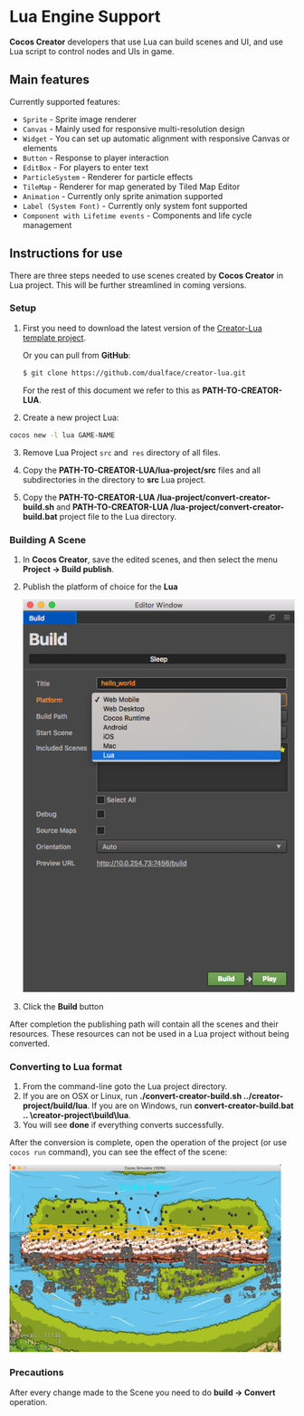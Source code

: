 # Lua Engine Support

__Cocos Creator__ developers that use Lua can build scenes and UI, and use Lua script to control nodes and UIs in game.

## Main features

Currently supported features:

- `Sprite` - Sprite image renderer
- `Canvas` - Mainly used for responsive multi-resolution design
- `Widget` - You can set up automatic alignment with responsive Canvas or elements
- `Button` - Response to player interaction
- `EditBox` - For players to enter text
- `ParticleSystem` - Renderer for particle effects
- `TileMap` - Renderer for map generated by Tiled Map Editor
- `Animation` - Currently only sprite animation supported
- `Label (System Font)` - Currently only system font supported
- `Component with Lifetime events` - Components and life cycle management

## Instructions for use

There are three steps needed to use scenes created by __Cocos Creator__ in Lua project.
This will be further streamlined in coming versions.

### Setup

1. First you need to download the latest version of the [Creator-Lua template project](http://cocos2d-x.org/filedown/CocosCreator-Lua-v1.0).

    Or you can pull from __GitHub__:

    ```sh
    $ git clone https://github.com/dualface/creator-lua.git
    ```

    For the rest of this document we refer to this as __PATH-TO-CREATOR-LUA__.

2. Create a new project Lua:
  ```sh
  cocos new -l lua GAME-NAME
  ```

3. Remove Lua Project `src` and` res` directory of all files. 

4. Copy the __PATH-TO-CREATOR-LUA/lua-project/src__ files and all subdirectories in the 
directory to __src__ Lua project.

5. Copy the __PATH-TO-CREATOR-LUA /lua-project/convert-creator-build.sh__ and 
__PATH-TO-CREATOR-LUA /lua-project/convert-creator-build.bat__ project file to the Lua 
directory.

### Building A Scene

1. In __Cocos Creator__, save the edited scenes, and then select the menu 
__Project -> Build publish__.
2. Publish the platform of choice for the __Lua__

    ![Build](build-to-lua/build.png)

3. Click the __Build__ button

After completion the publishing path will contain all the scenes and their resources. These 
resources can not be used in a Lua project without being converted.

### Converting to Lua format

1. From the command-line goto the Lua project directory.
2. If you are on OSX or Linux, run __./convert-creator-build.sh ../creator-project/build/lua__. 
If you are on Windows, run __convert-creator-build.bat .. \creator-project\build\lua__.
3. You will see __done__ if everything converts successfully.

After the conversion is complete, open the operation of the project (or use `cocos run` command), 
you can see the effect of the scene:

![Play scene](build-to-lua/play-scene.gif)

### Precautions

After every change made to the Scene you need to do __build -> Convert__ operation.